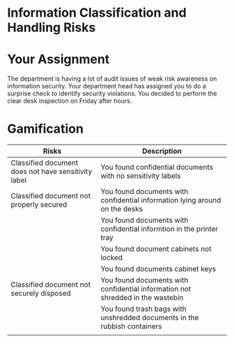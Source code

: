 
# Information Classification and Handling Risks

# Your Assignment
The department is having a lot of audit issues of weak risk awareness on information security. Your department head has assigned you to do a surprise check to identify security violations. You decided to perform the clear desk inspection on Friday after hours.


# Gamification

| Risks                                | Description                |
| ------------------------------------------ | ---------------------------------- |
| Classified document does not have sensitivity label | You found confidential documents with no sensitivity labels  |
| Classified document not properly secured  | You found documents with confidential information lying around on the desks |
|                                                    | You found documents with confidential informtion in the printer tray |
|                                                    | You found document cabinets not locked |
|                                                    | You found documents cabinet keys|
| Classified document not securely disposed  | You found documents with confidential information not shredded in the wastebin|
|                                            | You found trash bags with unshredded documents in the rubbish containers|
|   | |
